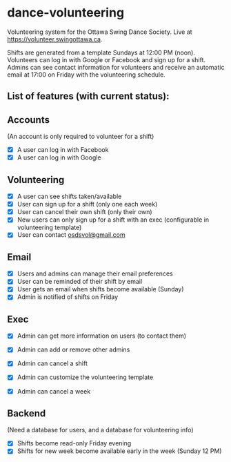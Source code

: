 # dance-volunteering
Volunteering system for the Ottawa Swing Dance Society. Live at https://volunteer.swingottawa.ca.

Shifts are generated from a template Sundays at 12:00 PM (noon). Volunteers can log in with Google or Facebook and sign up for a shift. Admins can see contact information for volunteers and receive an automatic email at 17:00 on Friday with the volunteering schedule.


## List of features (with current status):

Accounts
--------
(An account is only required to volunteer for a shift)
- [X] A user can log in with Facebook
- [X] A user can log in with Google

Volunteering
------------
- [X] A user can see shifts taken/available
- [X] User can sign up for a shift (only one each week)
- [X] User can cancel their own shift (only their own)
- [X] New users can only sign up for a shift with an exec (configurable in volunteering template)
- [X] User can contact osdsvol@gmail.com

Email
-----
- [X] Users and admins can manage their email preferences
- [X] User can be reminded of their shift by email
- [X] User gets an email when shifts become available (Sunday)
- [X] Admin is notified of shifts on Friday

Exec
----
- [X] Admin can get more information on users (to contact them)
- [X] Admin can add or remove other admins
- [X] Admin can cancel a shift
- [X] Admin can customize the volunteering template
- [X] Admin can cancel a week


Backend
-------
(Need a database for users, and a database for volunteering info)
- [X] Shifts become read-only Friday evening
- [X] Shifts for new week become available early in the week (Sunday 12 PM)
